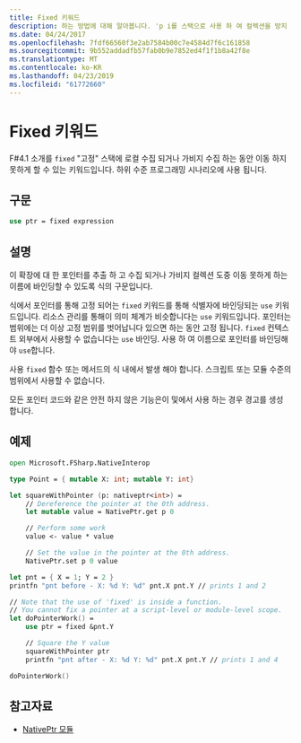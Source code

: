 ```yaml
---
title: Fixed 키워드
description: 하는 방법에 대해 알아봅니다. 'p i를 스택으로 사용 하 여 컬렉션을 방지 하기 위해 로컬 합니다 F# 'fixed' 키워드입니다.
ms.date: 04/24/2017
ms.openlocfilehash: 7fdf66560f3e2ab7584b00c7e4584d7f6c161858
ms.sourcegitcommit: 9b552addadfb57fab0b9e7852ed4f1f1b8a42f8e
ms.translationtype: MT
ms.contentlocale: ko-KR
ms.lasthandoff: 04/23/2019
ms.locfileid: "61772660"
---
```

# <a name="the-fixed-keyword"></a>Fixed 키워드

F#4.1 소개를 `fixed` "고정" 스택에 로컬 수집 되거나 가비지 수집 하는 동안 이동 하지 못하게 할 수 있는 키워드입니다.  하위 수준 프로그래밍 시나리오에 사용 됩니다.

## <a name="syntax"></a>구문

```fsharp
use ptr = fixed expression
```

## <a name="remarks"></a>설명

이 확장에 대 한 포인터를 추출 하 고 수집 되거나 가비지 컬렉션 도중 이동 못하게 하는 이름에 바인딩할 수 있도록 식의 구문입니다.  

식에서 포인터를 통해 고정 되어는 `fixed` 키워드를 통해 식별자에 바인딩되는 `use` 키워드입니다.  리소스 관리를 통해이 의미 체계가 비슷합니다는 `use` 키워드입니다.  포인터는 범위에는 더 이상 고정 범위를 벗어납니다 있으면 하는 동안 고정 됩니다.  `fixed` 컨텍스트 외부에서 사용할 수 없습니다는 `use` 바인딩.  사용 하 여 이름으로 포인터를 바인딩해야 `use`합니다.

사용 `fixed` 함수 또는 메서드의 식 내에서 발생 해야 합니다.  스크립트 또는 모듈 수준의 범위에서 사용할 수 없습니다.

모든 포인터 코드와 같은 안전 하지 않은 기능은이 및에서 사용 하는 경우 경고를 생성 합니다.

## <a name="example"></a>예제

```fsharp
open Microsoft.FSharp.NativeInterop

type Point = { mutable X: int; mutable Y: int}

let squareWithPointer (p: nativeptr<int>) =
    // Dereference the pointer at the 0th address.
    let mutable value = NativePtr.get p 0

    // Perform some work
    value <- value * value

    // Set the value in the pointer at the 0th address.
    NativePtr.set p 0 value

let pnt = { X = 1; Y = 2 }
printfn "pnt before - X: %d Y: %d" pnt.X pnt.Y // prints 1 and 2

// Note that the use of 'fixed' is inside a function.
// You cannot fix a pointer at a script-level or module-level scope.
let doPointerWork() =
    use ptr = fixed &pnt.Y

    // Square the Y value
    squareWithPointer ptr
    printfn "pnt after - X: %d Y: %d" pnt.X pnt.Y // prints 1 and 4

doPointerWork()
```

## <a name="see-also"></a>참고자료

- [NativePtr 모듈](https://msdn.microsoft.com/visualfsharpdocs/conceptual/nativeinterop.nativeptr-module-%5Bfsharp%5D)
